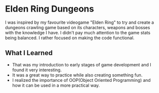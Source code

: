 # Elden Ring Dungeons
I was inspired by my favourite videogame "Elden Ring" to try and create a dungeons crawling game based on its characters, weapons and bosses
with the knowledge I have. I didn't pay much attention to the game stats being balanced. I rather focused on making the code functional.

## What I Learned
- That was my introduction to early stages of game development and I found it very interesting.
- It was a great way to practice while also creating something fun.
- I realized the importance of OOP(Object Oriented Programming) and how it can be used in a more practical way.

